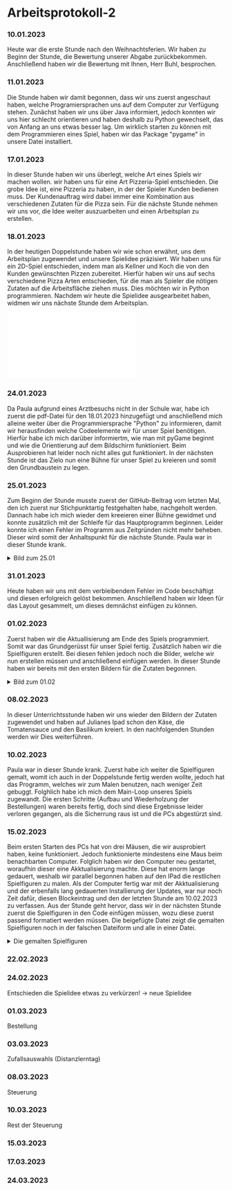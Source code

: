 # Arbeitsprotokoll-2

### 10.01.2023
Heute war die erste Stunde nach den Weihnachtsferien. Wir haben zu Beginn der Stunde, die Bewertung unserer Abgabe zurückbekommen. Anschließend haben wir die Bewertung mit Ihnen, Herr Buhl, besprochen.

### 11.01.2023
Die Stunde haben wir damit begonnen, dass wir uns zuerst angeschaut haben, welche Programiersprachen uns auf dem Computer zur Verfügung stehen. Zunächst haben wir uns über Java informiert, jedoch konnten wir uns hier schlecht orientieren und haben deshalb zu Python gewechselt, das von Anfang an uns etwas besser lag.
Um wirklich starten zu können mit dem Programmieren eines Spiel, haben wir das Package "pygame" in unsere Datei installiert.

### 17.01.2023
In dieser Stunde haben wir uns überlegt, welche Art eines Spiels wir machen wollen. wir haben uns für eine Art Pizzeria-Spiel entschieden. Die grobe Idee ist, eine Pizzeria zu haben, in der der Spieler Kunden bedienen muss. Der Kundenauftrag wird dabei immer eine Kombination aus verschiedenen Zutaten für die Pizza sein. Für die nächste Stunde nehmen wir uns vor, die Idee weiter auszuarbeiten und einen Arbeitsplan zu erstellen. 

### 18.01.2023
In der heutigen Doppelstunde haben wir wie schon erwähnt, uns dem Arbeitsplan zugewendet und unsere Spielidee präzisiert. Wir haben uns für ein 2D-Spiel entschieden, indem man als Kellner und Koch die von den Kunden gewünschten Pizzen zubereitet. Hierfür haben wir uns auf sechs verschiedene Pizza Arten entschieden, für die man als Spieler die nötigen Zutaten auf die Arbeitsfläche ziehen muss. Dies möchten wir in Python programmieren. Nachdem wir heute die Spielidee ausgearbeitet haben, widmen wir uns nächste Stunde dem Arbeitsplan.

![Spielidee](Pizzeria.pdf "Spielidee")

### 24.01.2023
Da Paula aufgrund eines Arztbesuchs nicht in der Schule war, habe ich zuerst die pdf-Datei für den 18.01.2023 hinzugefügt und anschließend mich alleine weiter über die Programmiersprache "Python" zu informieren, damit wir herausfinden welche Codeelemente wir für unser Spiel benötigen. Hierfür habe ich mich darüber informiertm, wie man mit pyGame beginnt und wie die Orientierung auf dem Bildschirm funktioniert. Beim Ausprobieren hat leider noch nicht alles gut funktioniert. In der nächsten Stunde ist das Zielo nun eine Bühne für unser Spiel zu kreieren und somit den Grundbaustein zu legen.

### 25.01.2023
Zum Beginn der Stunde musste zuerst der GitHub-Beitrag vom letzten Mal, den ich zuerst nur Stichpunktartig festgehalten habe, nachgeholt werden. Dannach habe ich mich wieder dem kreeieren einer Bühne gewidmet und konnte zusätzlich mit der Schleife für das Hauptprogramm beginnen. Leider konnte ich einen Fehler im Programm aus Zeitgründen nicht mehr beheben. Dieser wird somit der Anhaltspunkt für die nächste Stunde. Paula war in dieser Stunde krank.
<details>
<summary> Bild zum 25.01 </summary>

![Bild](Screenshot25.01.png)
  
</details>
  
### 31.01.2023
Heute haben wir uns mit dem verbleibendem Fehler im Code beschäftigt und diesen erfolgreich gelöst bekommen. Anschließend haben wir Ideen für das Layout gesammelt, um dieses demnächst einfügen zu können.

### 01.02.2023
Zuerst haben wir die Aktuallisierung am Ende des Spiels programmiert. Somit war das Grundgerüsst für unser Spiel fertig. Zusätzlich haben wir die Spielfiguren erstellt. Bei diesen fehlen jedoch noch die Bilder, welche wir nun erstellen müssen und anschließend einfügen werden. In dieser Stunde haben wir bereits mit den ersten Bildern für die Zutaten begonnen.
<details>
<summary> Bild zum 01.02 </summary>

![Bild](Screenshot01.02.png)
 
</details>

### 08.02.2023
In dieser Unterrichtsstunde haben wir uns wieder den Bildern der Zutaten zugewendet und haben auf Julianes Ipad schon den Käse, die Tomatensauce und den Basilikum kreiert. In den nachfolgenden Stunden werden wir Dies weiterführen.

### 10.02.2023
Paula war in dieser Stunde krank. Zuerst habe ich weiter die Spielfiguren gemalt, womit ich auch in der Doppelstunde fertig werden wollte, jedoch hat das Programm, welches wir zum Malen benutzen, nach weniger Zeit gebuggt. Folghlich habe ich mich dem Main-Loop unseres Spiels zugewandt. Die ersten Schritte (Aufbau und Wiederholzung der Bestellungen) waren bereits fertig, doch sind diese Ergebnisse leider verloren gegangen, als die Sicherrung raus ist und die PCs abgestürzt sind.

### 15.02.2023
Beim ersten Starten des PCs hat von drei Mäusen, die wir ausprobiert haben, keine funktioniert. Jedoch funktionierte mindestens eine Maus beim benachbarten Computer. Folglich haben wir den Computer neu gestartet, woraufhin dieser eine Akktualisierung machte. Diese hat enorm lange gedauert, weshalb wir parallel begonnen haben auf den IPad die restlichen Spielfiguren zu malen. Als der Computer fertig war mit der Akktualisierung und der erbenfalls lang gedauerten Installierung der Updates, war nur noch Zeit dafür, diesen Blockeintrag und den der letzten Stunde am 10.02.2023 zu verfassen. Aus der Stunde geht hervor, dass wir in der nächsten Stunde zuerst die Spielfiguren in den Code einfügen müssen, wozu diese zuerst passend formatiert werden müssen. Die beigefügte Datei zeigt die gemalten Spielfiguren noch in der falschen Dateiform und alle in einer Datei.
<details>
<summary> Die gemalten Spielfiguren </summary>
</details>

### 22.02.2023
### 24.02.2023
Entschieden die Spielidee etwas zu verkürzen! -> neue Spielidee
### 01.03.2023
Bestellung
### 03.03.2023
Zufallsauswahls
(Distanzlerntag)
### 08.03.2023
Steuerung
### 10.03.2023
Rest der Steuerung
### 15.03.2023
### 17.03.2023
### 24.03.2023
